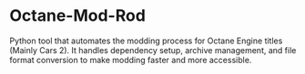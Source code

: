 # Octane-Mod-Rod
Python tool that automates the modding process for Octane Engine titles (Mainly Cars 2). It handles dependency setup, archive management, and file format conversion to make modding faster and more accessible.
